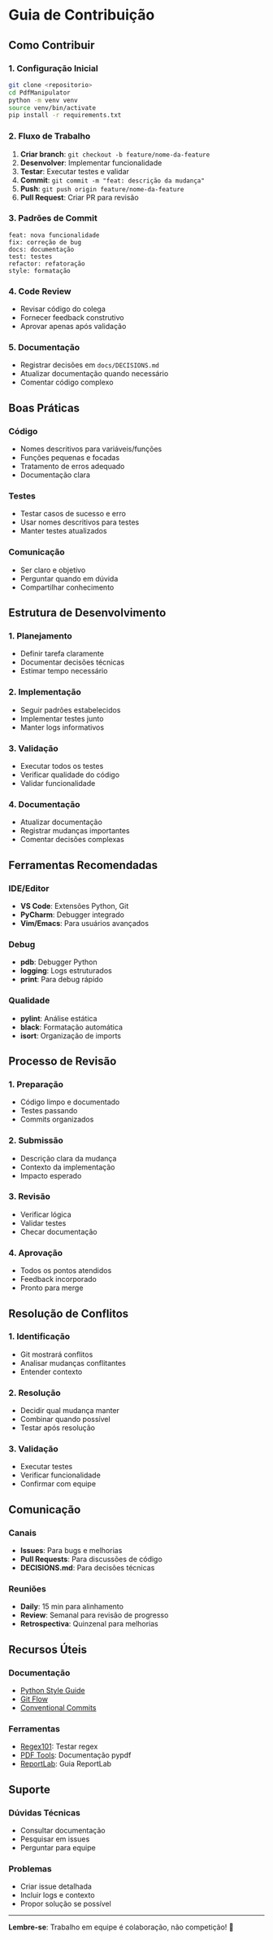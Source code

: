 # Guia de Contribuição

## Como Contribuir

### 1. Configuração Inicial
```bash
git clone <repositorio>
cd PdfManipulator
python -m venv venv
source venv/bin/activate
pip install -r requirements.txt
```

### 2. Fluxo de Trabalho
1. **Criar branch**: `git checkout -b feature/nome-da-feature`
2. **Desenvolver**: Implementar funcionalidade
3. **Testar**: Executar testes e validar
4. **Commit**: `git commit -m "feat: descrição da mudança"`
5. **Push**: `git push origin feature/nome-da-feature`
6. **Pull Request**: Criar PR para revisão

### 3. Padrões de Commit
```
feat: nova funcionalidade
fix: correção de bug
docs: documentação
test: testes
refactor: refatoração
style: formatação
```

### 4. Code Review
- Revisar código do colega
- Fornecer feedback construtivo
- Aprovar apenas após validação

### 5. Documentação
- Registrar decisões em `docs/DECISIONS.md`
- Atualizar documentação quando necessário
- Comentar código complexo

## Boas Práticas

### Código
- Nomes descritivos para variáveis/funções
- Funções pequenas e focadas
- Tratamento de erros adequado
- Documentação clara

### Testes
- Testar casos de sucesso e erro
- Usar nomes descritivos para testes
- Manter testes atualizados

### Comunicação
- Ser claro e objetivo
- Perguntar quando em dúvida
- Compartilhar conhecimento

## Estrutura de Desenvolvimento

### 1. Planejamento
- Definir tarefa claramente
- Documentar decisões técnicas
- Estimar tempo necessário

### 2. Implementação
- Seguir padrões estabelecidos
- Implementar testes junto
- Manter logs informativos

### 3. Validação
- Executar todos os testes
- Verificar qualidade do código
- Validar funcionalidade

### 4. Documentação
- Atualizar documentação
- Registrar mudanças importantes
- Comentar decisões complexas

## Ferramentas Recomendadas

### IDE/Editor
- **VS Code**: Extensões Python, Git
- **PyCharm**: Debugger integrado
- **Vim/Emacs**: Para usuários avançados

### Debug
- **pdb**: Debugger Python
- **logging**: Logs estruturados
- **print**: Para debug rápido

### Qualidade
- **pylint**: Análise estática
- **black**: Formatação automática
- **isort**: Organização de imports

## Processo de Revisão

### 1. Preparação
- Código limpo e documentado
- Testes passando
- Commits organizados

### 2. Submissão
- Descrição clara da mudança
- Contexto da implementação
- Impacto esperado

### 3. Revisão
- Verificar lógica
- Validar testes
- Checar documentação

### 4. Aprovação
- Todos os pontos atendidos
- Feedback incorporado
- Pronto para merge

## Resolução de Conflitos

### 1. Identificação
- Git mostrará conflitos
- Analisar mudanças conflitantes
- Entender contexto

### 2. Resolução
- Decidir qual mudança manter
- Combinar quando possível
- Testar após resolução

### 3. Validação
- Executar testes
- Verificar funcionalidade
- Confirmar com equipe

## Comunicação

### Canais
- **Issues**: Para bugs e melhorias
- **Pull Requests**: Para discussões de código
- **DECISIONS.md**: Para decisões técnicas

### Reuniões
- **Daily**: 15 min para alinhamento
- **Review**: Semanal para revisão de progresso
- **Retrospectiva**: Quinzenal para melhorias

## Recursos Úteis

### Documentação
- [Python Style Guide](https://www.python.org/dev/peps/pep-0008/)
- [Git Flow](https://nvie.com/posts/a-successful-git-branching-model/)
- [Conventional Commits](https://www.conventionalcommits.org/)

### Ferramentas
- [Regex101](https://regex101.com/): Testar regex
- [PDF Tools](https://pypdf.readthedocs.io/): Documentação pypdf
- [ReportLab](https://www.reportlab.com/docs/reportlab-userguide.pdf): Guia ReportLab

## Suporte

### Dúvidas Técnicas
- Consultar documentação
- Pesquisar em issues
- Perguntar para equipe

### Problemas
- Criar issue detalhada
- Incluir logs e contexto
- Propor solução se possível

---

**Lembre-se**: Trabalho em equipe é colaboração, não competição! 🤝 